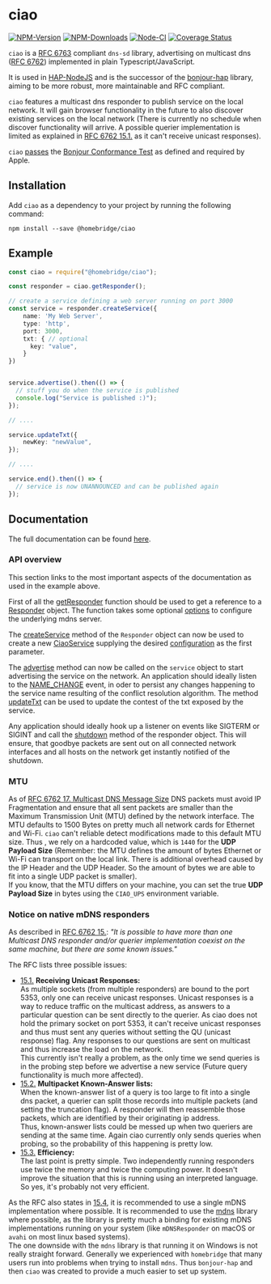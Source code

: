 # ciao

[![NPM-Version](https://badgen.net/npm/v/@homebridge/ciao)](https://www.npmjs.org/package/@homebridge/ciao)
[![NPM-Downloads](https://badgen.net/npm/dt/@homebridge/ciao)](https://www.npmjs.org/package/@homebridge/ciao)
[![Node-CI](https://github.com/homebridge/ciao/workflows/Node-CI/badge.svg)](https://github.com/homebridge/ciao/actions?query=workflow%3ANode-CI)
[![Coverage Status](https://coveralls.io/repos/github/homebridge/ciao/badge.svg?branch=master)](https://coveralls.io/github/homebridge/ciao?branch=master)

`ciao` is a [RFC 6763](https://tools.ietf.org/html/rfc6763) compliant `dns-sd` library,
advertising on multicast dns ([RFC 6762](https://tools.ietf.org/html/rfc6762))
implemented in plain Typescript/JavaScript.

It is used in [HAP-NodeJS](https://github.com/homebridge/HAP-NodeJS) and is the successor of the 
[bonjour-hap](https://github.com/homebridge/bonjour) library, 
aiming to be more robust, more maintainable and RFC compliant.

`ciao` features a multicast dns responder to publish service on the local network.
It will gain browser functionality in the future to also discover existing services on the local network
(There is currently no schedule when discover functionality will arrive. 
A possible querier implementation is limited as explained in [RFC 6762 15.1.](https://tools.ietf.org/html/rfc6762#section-15.1)
as it can't receive unicast responses).

`ciao` [passes](BCT-Results-CIAO-PI-en0.txt) the [Bonjour Conformance Test](https://developer.apple.com/bonjour/)
as defined and required by Apple.

## Installation

Add `ciao` as a dependency to your project by running the following command:

```
npm install --save @homebridge/ciao
```

## Example

```ts
const ciao = require("@homebridge/ciao");

const responder = ciao.getResponder();

// create a service defining a web server running on port 3000
const service = responder.createService({
    name: 'My Web Server',
    type: 'http',
    port: 3000,
    txt: { // optional
      key: "value",
    }
})


service.advertise().then(() => {
  // stuff you do when the service is published
  console.log("Service is published :)");
});

// ....

service.updateTxt({
    newKey: "newValue",
});

// ....

service.end().then(() => {
  // service is now UNANNOUNCED and can be published again
});
```

## Documentation 

The full documentation can be found [here](https://developers.homebridge.io/ciao/globals.html).

### API overview

This section links to the most important aspects of the documentation as used in the example above.

First of all the [getResponder](https://developers.homebridge.io/ciao/globals.html#getresponder) function 
should be used to get a reference to a [Responder](https://developers.homebridge.io/ciao/classes/responder.html) object.
The function takes some optional [options](https://developers.homebridge.io/ciao/interfaces/mdnsserveroptions.html)
to configure the underlying mdns server.

The [createService](https://developers.homebridge.io/ciao/classes/responder.html#createservice) method of the `Responder`
object can now be used to create a new [CiaoService](https://developers.homebridge.io/ciao/classes/ciaoservice.html) 
supplying the desired [configuration](https://developers.homebridge.io/ciao/interfaces/serviceoptions.html)
as the first parameter.

The [advertise](https://developers.homebridge.io/ciao/classes/ciaoservice.html#advertise) method can now be called
on the `service` object to start advertising the service on the network.
An application should ideally listen to the [NAME_CHANGE](https://developers.homebridge.io/ciao/enums/serviceevent.html#name_changed)
event, in oder to persist any changes happening to the service name resulting of the conflict resolution algorithm.
The method [updateTxt](https://developers.homebridge.io/ciao/classes/ciaoservice.html#updatetxt) can be used
to update the contest of the txt exposed by the service.

Any application should ideally hook up a listener on events like SIGTERM or SIGINT and call the 
[shutdown](https://developers.homebridge.io/ciao/classes/responder.html#shutdown) method of the responder object.
This will ensure, that goodbye packets are sent out on all connected network interfaces and all hosts
on the network get instantly notified of the shutdown.

### MTU

As of [RFC 6762 17. Multicast DNS Message Size](https://tools.ietf.org/html/rfc6762#section-17) DNS packets must avoid
IP Fragmentation and ensure that all sent packets are smaller than the Maximum Transmission Unit (MTU) defined by
the network interface. The MTU defaults to 1500 Bytes on pretty much all network cards for Ethernet and Wi-Fi.
`ciao` can't reliable detect modifications made to this default MTU size.
Thus , we rely on a hardcoded value, which is `1440` for the **UDP Payload Size** (Remember: the MTU defines the amount
of bytes Ethernet or Wi-Fi can transport on the local link. There is additional overhead caused by the IP Header 
and the UDP Header. So the amount of bytes we are able to fit into a single UDP packet is smaller).  
If you know, that the MTU differs on your machine, you can set the true **UDP Payload Size** in bytes
using the `CIAO_UPS` environment variable. 

### Notice on native mDNS responders

As described in [RFC 6762 15.](https://tools.ietf.org/html/rfc6762#section-15):
_"It is possible to have more than one Multicast DNS responder and/or
querier implementation coexist on the same machine, but there are some known issues."_

The RFC lists three possible issues:
 * [15.1.](https://tools.ietf.org/html/rfc6762#section-15.1) **Receiving Unicast Responses:**  
    As multiple sockets (from multiple responders) are bound to the port 5353, only one can receive unicast responses.
    Unicast responses is a way to reduce traffic on the multicast address, as answers to a particular question can be
    sent directly to the querier. As ciao does not hold the primary socket on port 5353, it can't receive unicast responses
    and thus must sent any queries without setting the QU (unicast response) flag. Any responses to our questions are 
    sent on multicast and thus increase the load on the network.  
    This currently isn't really a problem, as the only time we send queries is in the probing step before we 
    advertise a new service (Future query functionality is much more affected).
 * [15.2.](https://tools.ietf.org/html/rfc6762#section-15.2) **Multipacket Known-Answer lists:**  
    When the known-answer list of a query is too large to fit into a single dns packet, a querier can split those
    records into multiple packets (and setting the truncation flag).
    A responder will then reassemble those packets, which are identified by their originating ip address.  
    Thus, known-answer lists could be messed up when two queriers are sending at the same time.
    Again ciao currently only sends queries when probing, so the probability of this happening is pretty low. 
 * [15.3.](https://tools.ietf.org/html/rfc6762#section-15.3) **Efficiency:**  
    The last point is pretty simple. Two independently running responders use twice the memory and twice the computing power.
    It doesn't improve the situation that this is running using an interpreted language.  
    So yes, it's probably not very efficient. 
 
As the RFC also states in [15.4](https://tools.ietf.org/html/rfc6762#section-15.4), it is recommended to use 
a single mDNS implementation where possible. It is recommended to use the [mdns](https://www.npmjs.com/package/mdns)
library where possible, as the library is pretty much a binding for existing mDNS implementations running on your
system (like `mDNSResponder` on macOS or `avahi` on most linux based systems).  
The one downside with the `mdns` library is that running it on Windows is not really straight forward.
Generally we experienced with `homebridge` that many users run into problems when trying to install `mdns`.
Thus `bonjour-hap` and then `ciao` was created to provide a much easier to set up system.
